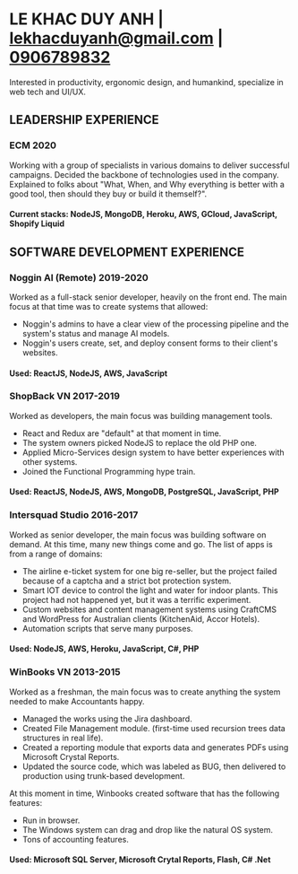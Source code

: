 # LE KHAC DUY ANH | [lekhacduyanh@gmail.com](mailto:lekhacduyanh@gmail.com) | [0906789832](tel:+84906789832)
Interested in productivity, ergonomic design, and humankind, specialize in web tech and UI/UX.

## LEADERSHIP EXPERIENCE
### ECM 2020
Working with a group of specialists in various domains to deliver successful campaigns.
Decided the backbone of technologies used in the company.
Explained to folks about "What, When, and Why everything is better with a good tool, then should they buy or build it themself?".
#### Current stacks: NodeJS, MongoDB, Heroku, AWS, GCloud, JavaScript, Shopify Liquid

## SOFTWARE DEVELOPMENT EXPERIENCE
### Noggin AI (Remote) 2019-2020
Worked as a full-stack senior developer, heavily on the front end.
The main focus at that time was to create systems that allowed:
- Noggin's admins to have a clear view of the processing pipeline and the system's status and manage AI models.
- Noggin's users create, set, and deploy consent forms to their client's websites.
#### Used: ReactJS, NodeJS, AWS, JavaScript

### ShopBack VN 2017-2019
Worked as developers, the main focus was building management tools.
- React and Redux are "default" at that moment in time.
- The system owners picked NodeJS to replace the old PHP one.
- Applied Micro-Services design system to have better experiences with other systems.
- Joined the Functional Programming hype train.
#### Used: ReactJS, NodeJS, AWS, MongoDB, PostgreSQL, JavaScript, PHP

### Intersquad Studio 2016-2017
Worked as senior developer, the main focus was building software on demand.
At this time, many new things come and go. The list of apps is from a range of domains:
- The airline e-ticket system for one big re-seller, but the project failed because of a captcha and a strict bot protection system.
- Smart IOT device to control the light and water for indoor plants. This project had not happened yet, but it was a terrific experiment.
- Custom websites and content management systems using CraftCMS and WordPress for Australian clients (KitchenAid, Accor Hotels).
- Automation scripts that serve many purposes.
#### Used: NodeJS, AWS, Heroku, JavaScript, C#, PHP

### WinBooks VN 2013-2015
Worked as a freshman, the main focus was to create anything the system needed to make Accountants happy.
- Managed the works using the Jira dashboard.
- Created File Management module. (first-time used recursion trees data structures in real life).
- Created a reporting module that exports data and generates PDFs using Microsoft Crystal Reports.
- Updated the source code, which was labeled as BUG, then delivered to production using trunk-based development.

At this moment in time, Winbooks created software that has the following features:
- Run in browser. 
- The Windows system can drag and drop like the natural OS system.
- Tons of accounting features.
#### Used: Microsoft SQL Server, Microsoft Crytal Reports, Flash, C# .Net
